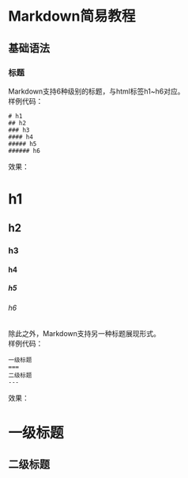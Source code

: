 # Markdown简易教程
## 基础语法
### 标题
Markdown支持6种级别的标题，与html标签h1~h6对应。  
样例代码：
```
# h1
## h2
### h3
#### h4
##### h5
###### h6
```
效果：
# h1
## h2
### h3
#### h4
##### h5
###### h6
除此之外，Markdown支持另一种标题展现形式。  
样例代码：
```
一级标题
===
二级标题
---
```
效果：

一级标题
===
二级标题
---